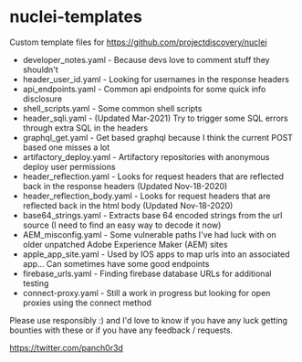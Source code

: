 # nuclei-templates

Custom template files for https://github.com/projectdiscovery/nuclei

  * developer_notes.yaml - Because devs love to comment stuff they shouldn't
  * header_user_id.yaml - Looking for usernames in the response headers
  * api_endpoints.yaml - Common api endpoints for some quick info disclosure
  * shell_scripts.yaml - Some common shell scripts
  * header_sqli.yaml - (Updated Mar-2021) Try to trigger some SQL errors through extra SQL in the headers
  * graphql_get.yaml - Get based graphql because I think the current POST based one misses a lot
  * artifactory_deploy.yaml - Artifactory repositories with anonymous deploy user permissions
  * header_reflection.yaml - Looks for request headers that are reflected back in the response headers (Updated Nov-18-2020)
  * header_reflection_body.yaml - Looks for request headers that are reflected back in the html body (Updated Nov-18-2020)
  * base64_strings.yaml - Extracts base 64 encoded strings from the url source (I need to find an easy way to decode it now)
  * AEM_misconfig.yaml - Some vulnerable paths I've had luck with on older unpatched Adobe Experience Maker (AEM) sites 
  * apple_app_site.yaml - Used by IOS apps to map urls into an associated app... Can sometimes have some good endpoints
  * firebase_urls.yaml - Finding firebase database URLs for additional testing
  * connect-proxy.yaml - Still a work in progress but looking for open proxies using the connect method
  
Please use responsibly :) and I'd love to know if you have any luck getting bounties with these or if you have any feedback / requests.

https://twitter.com/panch0r3d
